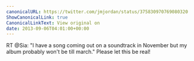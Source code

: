 ```yaml
---
canonicalURL: https://twitter.com/jmjordan/status/375830970769080320
ShowCanonicalLink: true
CanonicalLinkText: View original on
date: 2013-09-06T04:01:00+00:00
---
```

RT @Sia: "I have a song coming out on a soundtrack in November but my album probably won't be till march." Please let this be real!